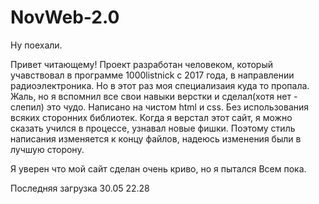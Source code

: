 # NovWeb-2.0

Ну поехали.

Привет читающему!
Проект разработан человеком, который учавствовал в программе 1000listnick с 2017 года, в направлении радиоэлектроника. Но в этот раз моя специализаия куда то пропала. Жаль, но я вспомнил все свои навыки верстки и сделал(хотя нет - слепил) это чудо. Написано на чистом html и css. Без использования всяких сторонних библиотек. Когда я верстал этот сайт, я можно сказать учился в процессе, узнавал новые фишки. Поэтому стиль написания изменяется к концу файлов, надеюсь изменения были в лучшую сторону.

Я уверен что мой сайт сделан очень криво, но я пытался
Всем пока.

Последняя загрузка 30.05 22.28
